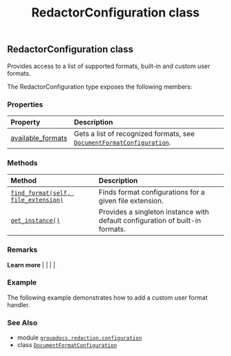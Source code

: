 ﻿---
title: RedactorConfiguration class
second_title: GroupDocs.Redaction for Python via .NET API References
description: 
type: docs
weight: 20
url: /python-net/groupdocs.redaction.configuration/redactorconfiguration/
is_root: false
---

## RedactorConfiguration class

Provides access to a list of supported formats, built-in and custom user formats.



The RedactorConfiguration type exposes the following members:

### Properties
| Property | Description |
| :- | :- |
| [available_formats](/redaction/python-net/groupdocs.redaction.configuration/redactorconfiguration/available_formats) | Gets a list of recognized formats, see [`DocumentFormatConfiguration`](/redaction/python-net/groupdocs.redaction.configuration/documentformatconfiguration). |


### Methods
| Method | Description |
| :- | :- |
| [`find_format(self, file_extension)`](/redaction/python-net/groupdocs.redaction.configuration/redactorconfiguration/find_format/#str) | Finds format configurations for a given file extension. |
| [`get_instance()`](/redaction/python-net/groupdocs.redaction.configuration/redactorconfiguration/get_instance/#) | Provides a singleton instance with default configuration of built-in formats. |



### Remarks 


**Learn more** |
|
 |
 |

### Example 


The following example demonstrates how to add a custom user format handler.

### See Also
* module [`groupdocs.redaction.configuration`](..)
* class [`DocumentFormatConfiguration`](/redaction/python-net/groupdocs.redaction.configuration/documentformatconfiguration)
